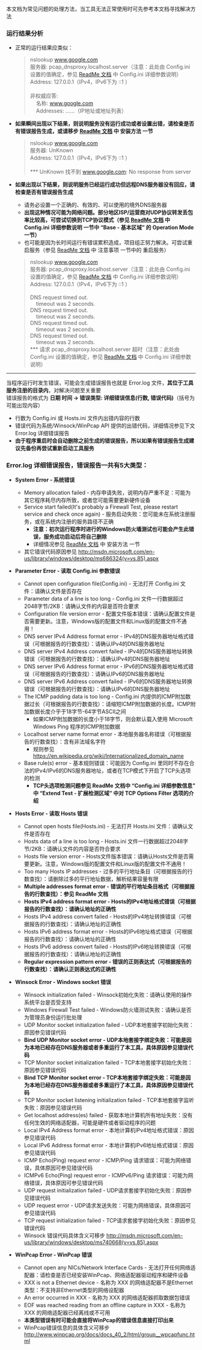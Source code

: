 本文档为常见问题的处理方法，当工具无法正常使用时可先参考本文档寻找解决方法

### 运行结果分析
* 正常的运行结果应类似：
    >nslookup www.google.com<br />
    服务器:  pcap_dnsproxy.localhost.server（注意：此处由 Config.ini 设置的值确定，参见 [ReadMe 文档](https://github.com/chengr28/pcap_dnsproxy/wiki/ReadMe) 中 Config.ini 详细参数说明）<br />
    Address:  127.0.0.1（IPv4，IPv6下为 ::1 ）<br /><br />
    非权威应答:<br />
    &nbsp;&nbsp;&nbsp;&nbsp;名称:    www.google.com<br />
    &nbsp;&nbsp;&nbsp;&nbsp;Addresses: ……（IP地址或地址列表）<br />

* **如果瞬间出现以下结果，则说明服务没有运行成功或者设置出错，请检查是否有错误报告生成，或请移步 [ReadMe 文档](https://github.com/chengr28/pcap_dnsproxy/wiki/ReadMe) 中 安装方法 一节**

    >nslookup www.google.com<br />
    服务器:  UnKnown<br />
    Address:  127.0.0.1（IPv4，IPv6下为 ::1 ）<br /><br />
    *** UnKnown 找不到 www.google.com: No response from server<br />
	
* **如果出现以下结果，则说明服务已经运行成功但远程DNS服务器没有回应，请检查是否有错误报告生成**
    * 请务必设置一个正确的、有效的、可以使用的境外DNS服务器
    * **出现这种情况可能为网络问题。部分地区ISP/运营商对UDP协议转发丢包率比较高，可尝试切换到TCP协议模式（参见 [ReadMe 文档](https://github.com/chengr28/pcap_dnsproxy/wiki/ReadMe) 中 Config.ini 详细参数说明 一节中 “Base - 基本区域” 的 Operation Mode 一节）**
    * 也可能是因为长时间运行有错误累积造成，项目组正努力解决。可尝试重启服务（参见 [ReadMe 文档](https://github.com/chengr28/pcap_dnsproxy/wiki/ReadMe) 中 注意事项 一节中的 重启服务）

    >nslookup www.google.com<br />
    服务器:  pcap_dnsproxy.localhost.server（注意：此处由 Config.ini 设置的值确定，参见 [ReadMe 文档](https://github.com/chengr28/pcap_dnsproxy/wiki/ReadMe) 中 Config.ini 详细参数说明）<br />
    Address:  127.0.0.1（IPv4，IPv6下为 ::1 ）<br /><br />
    DNS request timed out.<br />
    &nbsp;&nbsp;&nbsp;&nbsp;timeout was 2 seconds.<br />
    DNS request timed out.<br />
    &nbsp;&nbsp;&nbsp;&nbsp;timeout was 2 seconds.<br />
    DNS request timed out.<br />
    &nbsp;&nbsp;&nbsp;&nbsp;timeout was 2 seconds.<br />
    DNS request timed out.<br />
    &nbsp;&nbsp;&nbsp;&nbsp;timeout was 2 seconds.<br />
    *** 请求 pcap_dnsproxy.localhost.server 超时（注意：此处由 Config.ini 设置的值确定，参见 [ReadMe 文档](https://github.com/chengr28/pcap_dnsproxy/wiki/ReadMe) 中 Config.ini 详细参数说明）<br />

-----
当程序运行时发生错误，可能会生成错误报告也就是 Error.log 文件，**其位于工具服务注册的目录内**，对解决问题至关重要<br />
错误报告的格式为 **日期 时间 -> 错误类型: 详细错误信息(行数, 错误代码)**（括号为可能出现内容）
* 行数为 Config.ini 或 Hosts.ini 文件内出错内容的行数
* 错误代码为系统/Winsock/WinPcap API 提供的出错代码，详细情况参见下文 Error.log 详细错误报告
* **由于程序重启时会自动删除之前生成的错误报告，所以如果有错误报告生成建议先备份再尝试重新启动工具服务**

### Error.log 详细错误报告，错误报告一共有5大类型：

* **System Error - 系统错误**
    * Memory allocation failed - 内存申请失败，说明内存严重不足：可能为其它程序耗尽内存所致，或者您可能需要更新硬件设备
    * Service start failed(It's probably a Firewall Test, please restart service and check once again) - 服务启动失败：您可能未在系统注册服务，或在系统内注册的服务路径不正确
        * **注意：初次运行程序时进行的Windows防火墙测试也可能会产生此错误，服务成功启动后将自己删除**
        * 详细情况参见 [ReadMe 文档](https://github.com/chengr28/pcap_dnsproxy/wiki/ReadMe) 中 安装方法 一节
	* 其它错误代码原因参见 http://msdn.microsoft.com/en-us/library/windows/desktop/ms686324(v=vs.85).aspx
 
* **Parameter Error - 读取 Config.ini 参数错误**
    * Cannot open configuration file(Config.ini) - 无法打开 Config.ini 文件：请确认文件是否存在
    * Parameter data of a line is too long - Config.ini 文件一行数据超过2048字节/2KB：请确认文件的内容是否符合要求
    * Configuration file version error - 配置文件版本错误：请确认配置文件是否需要更新。注意，Windows版的配置文件和Linux版的配置文件不通用！
    * DNS server IPv4 Address format error - IPv4的DNS服务器地址格式错误（可根据报告的行数查找）：请确认IPv4的DNS服务器地址
    * DNS server IPv4 Address convert failed - IPv4的DNS服务器地址转换错误（可根据报告的行数查找）：请确认IPv4的DNS服务器地址
    * DNS server IPv6 Address format error - IPv6的DNS服务器地址格式错误（可根据报告的行数查找）：请确认IPv6的DNS服务器地址
    * DNS server IPv6 Address convert failed - IPv6的DNS服务器地址转换错误（可根据报告的行数查找）：请确认IPv6的DNS服务器地址
    * The ICMP padding data is too long - Config.ini 内提供的ICMP附加数据过长（可根据报告的行数查找）：请缩短ICMP附加数据的长度。ICMP附加数据长度介乎于18字节-64字节ASCII之间
      * 如果ICMP附加数据的长度小于18字节，则会默认载入使用 Microsoft Windows Ping 程序的ICMP附加数据
    * Localhost server name format error - 本地服务器名称错误（可根据报告的行数查找）：含有非法域名字符
      * 规则参见 https://en.wikipedia.org/wiki/Internationalized_domain_name
    * Base rule(s) error - 基本规则错误：可能因为 Config.ini 里同时不存在合法的IPv4/IPv6的DNS服务器地址，或者在TCP模式下开启了TCP头选项的检测
      * **TCP头选项检测问题参见 ReadMe 文档中 “Config.ini 详细参数信息” 中 “Extend Test - 扩展检测区域” 中对 TCP Options Filter 选项的介绍**

* **Hosts Error - 读取 Hosts 错误**
    * Cannot open hosts file(Hosts.ini) - 无法打开 Hosts.ini 文件：请确认文件是否存在
    * Hosts data of a line is too long - Hosts.ini 文件一行数据超过2048字节/2KB：请确认文件的内容是否符合要求
    * Hosts file version error - Hosts文件版本错误：请确认Hosts文件是否需要更新。注意，Windows版的配置文件和Linux版的配置文件不通用！
    * Too many Hosts IP addresses - 过多的平行地址条目（可根据报告的行数查找）：请删除过多的平行地址数据，解析结果容量有限
    * **Multiple addresses format error - 错误的平行地址条目格式（可根据报告的行数查找）：参见 ReadMe 文档**
    * **Hosts IPv4 address format error - Hosts的IPv4地址格式错误（可根据报告的行数查找）：请确认地址的正确性**
    * Hosts IPv4 address convert failed - Hosts的IPv4地址转换错误（可根据报告的行数查找）：请确认地址的正确性
    * Hosts IPv6 address format error - Hosts的IPv6地址格式错误（可根据报告的行数查找）：请确认地址的正确性
    * Hosts IPv6 address convert failed - Hosts的IPv6地址转换错误（可根据报告的行数查找）：请确认地址的正确性
    * **Regular expression pattern error - 错误的正则表达式（可根据报告的行数查找）：请确认正则表达式的正确性**

* **Winsock Error - Windows socket 错误**
    * Winsock initialization failed - Winsock初始化失败：请确认使用的操作系统平台是否受支持
    * Windows Firewall Test failed - Windows防火墙测试失败：请确认是否为管理员身份运行批处理
    * UDP Monitor socket initialization failed - UDP本地套接字初始化失败：原因参见错误代码
    * **Bind UDP Monitor socket error - UDP本地套接字绑定失败：可能是因为本地已经存在DNS服务器或者多重运行了本工具，具体原因参见错误代码**<br />
    * TCP Monitor socket initialization failed - TCP本地套接字初始化失败：原因参见错误代码
    * **Bind TCP Monitor socket error - TCP本地套接字绑定失败：可能是因为本地已经存在DNS服务器或者多重运行了本工具，具体原因参见错误代码**<br />
    * TCP Monitor socket listening initialization failed - TCP本地套接字监听失败：原因参见错误代码
    * Get localhost address(es) failed - 获取本地计算机所有地址失败：没有任何生效的网络适配器，可能是硬件或者驱动程序的问题
    * Local IPv4 Address format error - 本地计算机IPv4地址格式错误：原因参见错误代码
    * Local IPv6 Address format error - 本地计算机IPv6地址格式错误：原因参见错误代码
    * ICMP Echo(Ping) request error - ICMP/Ping 请求错误：可能为网络错误，具体原因可参见错误代码
    * ICMPv6 Echo(Ping) request error - ICMPv6/Ping 请求错误：可能为网络错误，具体原因可参见错误代码
    * UDP request initialization failed - UDP请求套接字初始化失败：原因参见错误代码
    * UDP request error - UDP请求发送失败：可能为网络错误，具体原因可参见错误代码
    * TCP request initialization failed - TCP请求套接字初始化失败：原因参见错误代码
    * Winsock 错误代码具体含义可移步 http://msdn.microsoft.com/en-us/library/windows/desktop/ms740668(v=vs.85).aspx

* **WinPcap Error - WinPcap 错误**
    * Cannot open any NICs/Network Interface Cards - 无法打开任何网络适配器：请检查是否已经安装WinPcap、网络适配器驱动程序和硬件设备
    * XXX is not a Ethernet device - 名称为 XXX 的网络适配器不是Ethernet类型：不支持非Ethernet类型的网络设配器
    * An error occurred in XXX - 名称为 XXX 的网络适配器抓取数据包错误
    * EOF was reached reading from an offline capture in XXX - 名称为 XXX 的网络适配器已经离线或不可用
    * **本类型错误有时可能会直接将WinPcap的错误信息直接打印出来**
    * WinPcap错误信息的具体含义可移步 http://www.winpcap.org/docs/docs_40_2/html/group__wpcapfunc.html